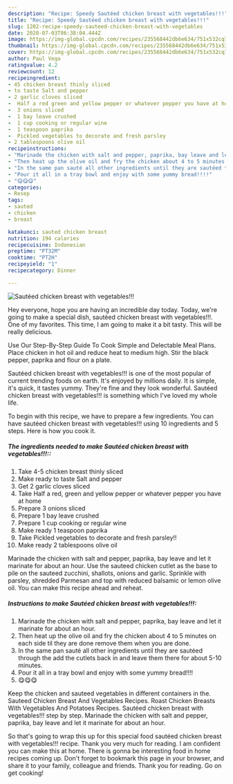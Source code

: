 ```yaml
---
description: "Recipe: Speedy Sautéed chicken breast with vegetables!!!"
title: "Recipe: Speedy Sautéed chicken breast with vegetables!!!"
slug: 1202-recipe-speedy-sauteed-chicken-breast-with-vegetables
date: 2020-07-03T06:38:04.444Z
image: https://img-global.cpcdn.com/recipes/235568442db6e634/751x532cq70/sauteed-chicken-breast-with-vegetables-recipe-main-photo.jpg
thumbnail: https://img-global.cpcdn.com/recipes/235568442db6e634/751x532cq70/sauteed-chicken-breast-with-vegetables-recipe-main-photo.jpg
cover: https://img-global.cpcdn.com/recipes/235568442db6e634/751x532cq70/sauteed-chicken-breast-with-vegetables-recipe-main-photo.jpg
author: Paul Vega
ratingvalue: 4.2
reviewcount: 12
recipeingredient:
- 45 chicken breast thinly sliced
- to taste Salt and pepper
- 2 garlic cloves sliced
-  Half a red green and yellow pepper or whatever pepper you have at home
-  3 onions sliced
-  1 bay leave crushed
-  1 cup cooking or regular wine
-  1 teaspoon paprika
-  Pickled vegetables to decorate and fresh parsley
- 2 tablespoons olive oil
recipeinstructions:
- "Marinade the chicken with salt and pepper, paprika, bay leave and let it marinate for about an hour."
- "Then heat up the olive oil and fry the chicken about 4 to 5 minutes on each side til they are done remove them when you are done."
- "In the same pan sauté all other ingredients until they are sautéed through the add the cutlets back in and leave them there for about 5-10 minutes."
- "Pour it all in a tray bowl and enjoy with some yummy bread!!!!"
- "😋😋😋"
categories:
- Resep
tags:
- sauted
- chicken
- breast

katakunci: sauted chicken breast
nutrition: 194 calories
recipecuisine: Indonesian
preptime: "PT32M"
cooktime: "PT2H"
recipeyield: "1"
recipecategory: Dinner

---
```



![Sautéed chicken breast with vegetables!!!](https://img-global.cpcdn.com/recipes/235568442db6e634/751x532cq70/sauteed-chicken-breast-with-vegetables-recipe-main-photo.jpg)

Hey everyone, hope you are having an incredible day today. Today, we're going to make a special dish, sautéed chicken breast with vegetables!!!. One of my favorites. This time, I am going to make it a bit tasty. This will be really delicious.

Use Our Step-By-Step Guide To Cook Simple and Delectable Meal Plans. Place chicken in hot oil and reduce heat to medium high. Stir the black pepper, paprika and flour on a plate.

Sautéed chicken breast with vegetables!!! is one of the most popular of current trending foods on earth. It's enjoyed by millions daily. It is simple, it's quick, it tastes yummy. They're fine and they look wonderful. Sautéed chicken breast with vegetables!!! is something which I've loved my whole life.


To begin with this recipe, we have to prepare a few ingredients. You can have sautéed chicken breast with vegetables!!! using 10 ingredients and 5 steps. Here is how you cook it.

##### The ingredients needed to make Sautéed chicken breast with vegetables!!!::

1. Take 4-5 chicken breast thinly sliced
1. Make ready to taste Salt and pepper
1. Get 2 garlic cloves sliced
1. Take  Half a red, green and yellow pepper or whatever pepper you have at home
1. Prepare  3 onions sliced
1. Prepare  1 bay leave crushed
1. Prepare  1 cup cooking or regular wine
1. Make ready  1 teaspoon paprika
1. Take  Pickled vegetables to decorate and fresh parsley!!
1. Make ready 2 tablespoons olive oil


Marinade the chicken with salt and pepper, paprika, bay leave and let it marinate for about an hour. Use the sauteed chicken cutlet as the base to pile on the sauteed zucchini, shallots, onions and garlic. Sprinkle with parsley, shredded Parmesan and top with reduced balsamic or lemon olive oil. You can make this recipe ahead and reheat. 

##### Instructions to make Sautéed chicken breast with vegetables!!!:

1. Marinade the chicken with salt and pepper, paprika, bay leave and let it marinate for about an hour.
1. Then heat up the olive oil and fry the chicken about 4 to 5 minutes on each side til they are done remove them when you are done.
1. In the same pan sauté all other ingredients until they are sautéed through the add the cutlets back in and leave them there for about 5-10 minutes.
1. Pour it all in a tray bowl and enjoy with some yummy bread!!!!
1. 😋😋😋


Keep the chicken and sauteed vegetables in different containers in the. Sauteed Chicken Breast And Vegetables Recipes. Roast Chicken Breasts With Vegetables And Potatoes Recipes. Sautéed chicken breast with vegetables!!! step by step. Marinade the chicken with salt and pepper, paprika, bay leave and let it marinate for about an hour. 

So that's going to wrap this up for this special food sautéed chicken breast with vegetables!!! recipe. Thank you very much for reading. I am confident you can make this at home. There is gonna be interesting food in home recipes coming up. Don't forget to bookmark this page in your browser, and share it to your family, colleague and friends. Thank you for reading. Go on get cooking!
